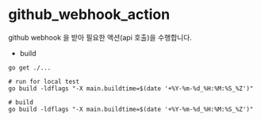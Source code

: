 # github_webhook_action

github webhook 을 받아 필요한 액션(api 호출)을 수행합니다.

- build

```
go get ./...

# run for local test
go build -ldflags "-X main.buildtime=$(date '+%Y-%m-%d_%H:%M:%S_%Z')"

# build
go build -ldflags "-X main.buildtime=$(date '+%Y-%m-%d_%H:%M:%S_%Z')"
```

